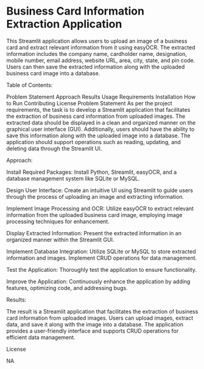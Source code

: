 # Business Card Information Extraction Application 

This Streamlit application allows users to upload an image of a business card and extract relevant information from it using easyOCR. The extracted information includes the company name, cardholder name, designation, mobile number, email address, website URL, area, city, state, and pin code. Users can then save the extracted information along with the uploaded business card image into a database.

Table of Contents:

Problem Statement
Approach
Results
Usage
Requirements
Installation
How to Run
Contributing
License
Problem Statement
As per the project requirements, the task is to develop a Streamlit application that facilitates the extraction of business card information from uploaded images. The extracted data should be displayed in a clean and organized manner on the graphical user interface (GUI). Additionally, users should have the ability to save this information along with the uploaded image into a database. The application should support operations such as reading, updating, and deleting data through the Streamlit UI.

Approach:

Install Required Packages: Install Python, Streamlit, easyOCR, and a database management system like SQLite or MySQL.

Design User Interface: Create an intuitive UI using Streamlit to guide users through the process of uploading an image and extracting information.

Implement Image Processing and OCR: Utilize easyOCR to extract relevant information from the uploaded business card image, employing image processing techniques for enhancement.

Display Extracted Information: Present the extracted information in an organized manner within the Streamlit GUI.

Implement Database Integration: Utilize SQLite or MySQL to store extracted information and images. Implement CRUD operations for data management.

Test the Application: Thoroughly test the application to ensure functionality.

Improve the Application: Continuously enhance the application by adding features, optimizing code, and addressing bugs.

Results:

The result is a Streamlit application that facilitates the extraction of business card information from uploaded images. Users can upload images, extract data, and save it along with the image into a database. The application provides a user-friendly interface and supports CRUD operations for efficient data management.


License

NA



